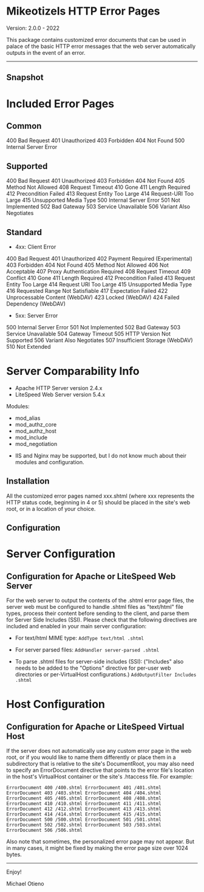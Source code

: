 Mikeotizels HTTP Error Pages 
============================

Version: 2.0.0 - 2022

This package contains customized error documents that can be used in palace of 
the basic HTTP error messages that the web server automatically outputs in the
event of an error.

-------------------------------------------------------------------------------

Snapshot
--------

# Included Error Pages

## Common

400 Bad Request
401 Unauthorized
403 Forbidden
404 Not Found
500 Internal Server Error

## Supported

400 Bad Request
401 Unauthorized
403 Forbidden
404 Not Found
405 Method Not Allowed
408 Request Timeout
410 Gone
411 Length Required
412 Precondition Failed
413 Request Entity Too Large
414 Request-URI Too Large
415 Unsupported Media Type
500 Internal Server Error
501 Not Implemented
502 Bad Gateway
503 Service Unavailable
506 Variant Also Negotiates

## Standard

- 4xx: Client Error

400 Bad Request
401 Unauthorized
402 Payment Required (Experimental)
403 Forbidden
404 Not Found
405 Method Not Allowed
406 Not Acceptable
407 Proxy Authentication Required
408 Request Timeout
409 Conflict
410 Gone
411 Length Required
412 Precondition Failed
413 Request Entity Too Large
414 Request URI Too Large
415 Unsupported Media Type
416 Requested Range Not Satisfiable
417 Expectation Failed
422 Unprocessable Content (WebDAV)
423 Locked (WebDAV)
424 Failed Dependency (WebDAV)

- 5xx: Server Error

500 Internal Server Error
501 Not Implemented
502 Bad Gateway
503 Service Unavailable
504 Gateway Timeout
505 HTTP Version Not Supported
506 Variant Also Negotiates
507 Insufficient Storage (WebDAV)
510 Not Extended

# Server Comparability Info

 - Apache HTTP Server version 2.4.x
 - LiteSpeed Web Server version 5.4.x

Modules: 

 * mod_alias 
 * mod_authz_core 
 * mod_authz_host 
 * mod_include
 * mod_negotiation

  - IIS and Nginx may be supported, but I do not know much about their modules
    and configuration.


Installation
------------

All the customized error pages named xxx.shtml (where xxx represents the HTTP 
status code, beginning in 4 or 5) should be placed in the site's web root, or
in a location of your choice. 


Configuration
-------------

# Server Configuration

## Configuration for Apache or LiteSpeed Web Server

For the web server to output the contents of the .shtml error page files, the
server web must be configured to handle .shtml files as "text/html" file types, 
process their content before sending to the client, and parse them for Server
Side Includes (SSI). Please check that the following directives are included 
and enabled in your main server configuration:

- For text/html MIME type:
  `AddType text/html .shtml`

- For server parsed files:
  `AddHandler server-parsed .shtml`

- To parse .shtml files for server-side includes (SSI):
  ("Includes" also needs to be added to the "Options" directive for per-user 
  web directories or per-VirtualHost configurations.)
  `AddOutputFilter Includes .shtml`

# Host Configuration

## Configuration for Apache or LiteSpeed Virtual Host

If the server does not automatically use any custom error page in the web root, 
or if you would like to name them differently or place them in a subdirectory 
that is relative to the site's DocumentRoot, you may also need to specify an 
ErrorDocument directive that points to the error file's location in the host's 
VirtualHost container or the site's .htaccess file. For example:

`ErrorDocument 400 /400.shtml
 ErrorDocument 401 /401.shtml
 ErrorDocument 403 /403.shtml
 ErrorDocument 404 /404.shtml
 ErrorDocument 405 /405.shtml
 ErrorDocument 408 /408.shtml
 ErrorDocument 410 /410.shtml
 ErrorDocument 411 /411.shtml
 ErrorDocument 412 /412.shtml
 ErrorDocument 413 /413.shtml
 ErrorDocument 414 /414.shtml
 ErrorDocument 415 /415.shtml
 ErrorDocument 500 /500.shtml
 ErrorDocument 501 /501.shtml
 ErrorDocument 502 /502.shtml
 ErrorDocument 503 /503.shtml
 ErrorDocument 506 /506.shtml`
 
Also note that sometimes, the personalized error page may not appear. But in 
many cases, it might be fixed by making the error page size over 1024 bytes. 

-------------------------------------------------------------------------------

Enjoy!

Michael Otieno